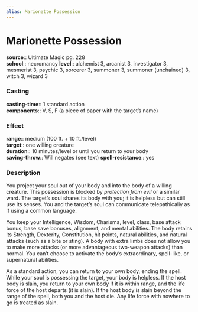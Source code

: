 ```yaml
---
alias: Marionette Possession
---
```


# Marionette Possession 

**source**:: Ultimate Magic pg. 228  
**school**:: necromancy
**level**:: alchemist 3, arcanist 3, investigator 3, mesmerist 3, psychic 3, sorcerer 3, summoner 3, summoner (unchained) 3, witch 3, wizard 3

### Casting 

**casting-time**:: 1 standard action  
**components**:: V, S, F (a piece of paper with the target’s name)

### Effect 

**range**:: medium (100 ft. + 10 ft./level)  
**target**:: one willing creature  
**duration**:: 10 minutes/level or until you return to your body  
**saving-throw**:: Will negates (see text)
**spell-resistance**:: yes

### Description 

You project your soul out of your body and into the body of a willing creature. This possession is blocked by *protection from evil* or a similar ward. The target’s soul shares its body with you; it is helpless but can still use its senses. You and the target’s soul can communicate telepathically as if using a common language.  
  
You keep your Intelligence, Wisdom, Charisma, level, class, base attack bonus, base save bonuses, alignment, and mental abilities. The body retains its Strength, Dexterity, Constitution, hit points, natural abilities, and natural attacks (such as a bite or sting). A body with extra limbs does not allow you to make more attacks (or more advantageous two-weapon attacks) than normal. You can’t choose to activate the body’s extraordinary, spell-like, or supernatural abilities.  
  
As a standard action, you can return to your own body, ending the spell. While your soul is possessing the target, your body is helpless. If the host body is slain, you return to your own body if it is within range, and the life force of the host departs (it is slain). If the host body is slain beyond the range of the spell, both you and the host die. Any life force with nowhere to go is treated as slain.
